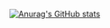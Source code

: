 [![Anurag's GitHub stats](https://github-readme-stats.vercel.app/api?username=Fullsize&count_private=true&show_icons=true)](https://github.com/Fullsize)
